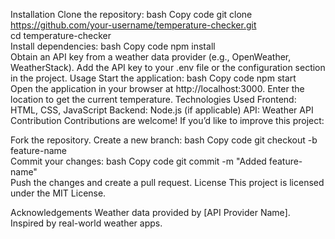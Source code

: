 Installation
Clone the repository:
bash
Copy code
git clone https://github.com/your-username/temperature-checker.git  
cd temperature-checker  
Install dependencies:
bash
Copy code
npm install  
Obtain an API key from a weather data provider (e.g., OpenWeather, WeatherStack).
Add the API key to your .env file or the configuration section in the project.
Usage
Start the application:
bash
Copy code
npm start  
Open the application in your browser at http://localhost:3000.
Enter the location to get the current temperature.
Technologies Used
Frontend: HTML, CSS, JavaScript
Backend: Node.js (if applicable)
API: Weather API
Contribution
Contributions are welcome! If you’d like to improve this project:

Fork the repository.
Create a new branch:
bash
Copy code
git checkout -b feature-name  
Commit your changes:
bash
Copy code
git commit -m "Added feature-name"  
Push the changes and create a pull request.
License
This project is licensed under the MIT License.

Acknowledgements
Weather data provided by [API Provider Name].
Inspired by real-world weather apps.
